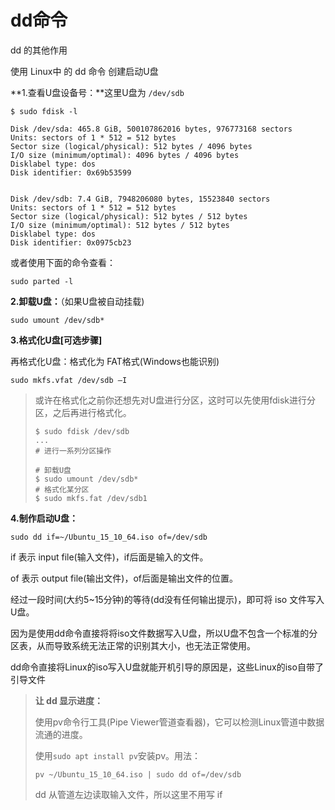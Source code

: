 # dd命令

dd 的其他作用



使用 Linux中 的 dd 命令 创建启动U盘

**1.查看U盘设备号：**这里U盘为 `/dev/sdb`

```shell
$ sudo fdisk -l

Disk /dev/sda: 465.8 GiB, 500107862016 bytes, 976773168 sectors
Units: sectors of 1 * 512 = 512 bytes
Sector size (logical/physical): 512 bytes / 4096 bytes
I/O size (minimum/optimal): 4096 bytes / 4096 bytes
Disklabel type: dos
Disk identifier: 0x69b53599


Disk /dev/sdb: 7.4 GiB, 7948206080 bytes, 15523840 sectors
Units: sectors of 1 * 512 = 512 bytes
Sector size (logical/physical): 512 bytes / 512 bytes
I/O size (minimum/optimal): 512 bytes / 512 bytes
Disklabel type: dos
Disk identifier: 0x0975cb23
```

或者使用下面的命令查看：

```shell
sudo parted -l
```


**2.卸载U盘：**（如果U盘被自动挂载)

```shell
sudo umount /dev/sdb*
```

**3.格式化U盘[可选步骤]**

再格式化U盘：格式化为 FAT格式(Windows也能识别)

```shell
sudo mkfs.vfat /dev/sdb –I
```

> 或许在格式化之前你还想先对U盘进行分区，这时可以先使用fdisk进行分区，之后再进行格式化。
>
> ```shell
> $ sudo fdisk /dev/sdb
> ...
> # 进行一系列分区操作
> 
> # 卸载U盘
> $ sudo umount /dev/sdb*
> # 格式化某分区
> $ sudo mkfs.fat /dev/sdb1
> ```
>
> 

**4.制作启动U盘：**

```shell
sudo dd if=~/Ubuntu_15_10_64.iso of=/dev/sdb
```

if 表示 input file(输入文件)，if后面是输入的文件。

of 表示 output file(输出文件)，of后面是输出文件的位置。

经过一段时间(大约5~15分钟)的等待(dd没有任何输出提示)，即可将 iso 文件写入 U盘。



因为是使用dd命令直接将将iso文件数据写入U盘，所以U盘不包含一个标准的分区表，从而导致系统无法正常的识别其大小，也无法正常使用。

dd命令直接将Linux的iso写入U盘就能开机引导的原因是，这些Linux的iso自带了引导文件



> **让 dd 显示进度：**
>
> 使用pv命令行工具(Pipe Viewer管道查看器)，它可以检测Linux管道中数据流通的进度。
>
> 使用`sudo apt install pv`安装pv。用法：
>
> ```shell
> pv ~/Ubuntu_15_10_64.iso | sudo dd of=/dev/sdb
> ```
>
> dd 从管道左边读取输入文件，所以这里不用写 if

